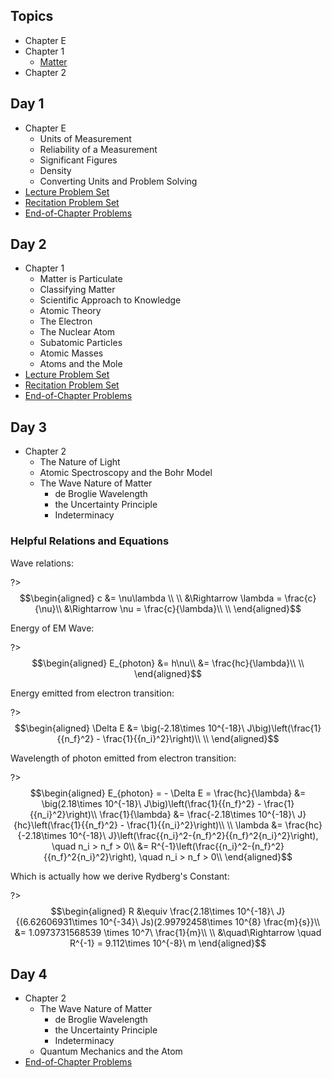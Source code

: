 ## Topics

- Chapter E
- Chapter 1
  - [Matter](/chem/Matter.md)
- Chapter 2

## Day 1

- Chapter E
  - Units of Measurement
  - Reliability of a Measurement
  - Significant Figures
  - Density
  - Converting Units and Problem Solving
- [Lecture Problem Set](/courses/CH231/Week1/ProblemSet1_Lecture.md)
- [Recitation Problem Set](/courses/CH231/Week1/ProblemSet1_Recitation.md)
- [End-of-Chapter Problems](/courses/CH231/Week1/ProblemSet_ChapterE.md)

## Day 2

- Chapter 1
  - Matter is Particulate
  - Classifying Matter
  - Scientific Approach to Knowledge
  - Atomic Theory
  - The Electron
  - The Nuclear Atom
  - Subatomic Particles
  - Atomic Masses
  - Atoms and the Mole
- [Lecture Problem Set](/courses/CH231/Week1/ProblemSet2_Lecture.md)
- [Recitation Problem Set](/courses/CH231/Week1/ProblemSet2_Recitation.md)
- [End-of-Chapter Problems](/courses/CH231/Week1/ProblemSet_Chapter1.md)


## Day 3

- Chapter 2
  - The Nature of Light
  - Atomic Spectroscopy and the Bohr Model
  - The Wave Nature of Matter
    - de Broglie Wavelength
    - the Uncertainty Principle
    - Indeterminacy

### Helpful Relations and Equations
Wave relations:

?> $$\begin{aligned}
c &= \nu\lambda \\
\\
&\Rightarrow \lambda = \frac{c}{\nu}\\
&\Rightarrow \nu = \frac{c}{\lambda}\\
\\
\end{aligned}$$

Energy of EM Wave:

?> $$\begin{aligned}
E_{photon} &= h\nu\\
&= \frac{hc}{\lambda}\\
\\
\end{aligned}$$

Energy emitted from electron transition:

?> $$\begin{aligned}
\Delta E &= \big(-2.18\times 10^{-18}\ J\big)\left(\frac{1}{{n_f}^2} - \frac{1}{{n_i}^2}\right)\\
\\
\end{aligned}$$

Wavelength of photon emitted from electron transition:

?> $$\begin{aligned}
E_{photon} = - \Delta E = \frac{hc}{\lambda} &= \big(2.18\times 10^{-18}\ J\big)\left(\frac{1}{{n_f}^2} - \frac{1}{{n_i}^2}\right)\\
\frac{1}{\lambda} &= \frac{-2.18\times 10^{-18}\ J}{hc}\left(\frac{1}{{n_f}^2} - \frac{1}{{n_i}^2}\right)\\
\\
\lambda &= \frac{hc}{-2.18\times 10^{-18}\ J}\left(\frac{{n_i}^2-{n_f}^2}{{n_f}^2{n_i}^2}\right), \quad n_i > n_f > 0\\
&= R^{-1}\left(\frac{{n_i}^2-{n_f}^2}{{n_f}^2{n_i}^2}\right), \quad n_i > n_f > 0\\
\end{aligned}$$

Which is actually how we derive Rydberg's Constant:

?> $$\begin{aligned}
R &\equiv \frac{2.18\times 10^{-18}\ J}{(6.62606931\times 10^{-34}\ Js)(2.99792458\times 10^{8} \frac{m}{s}}\\
  &= 1.0973731568539 \times 10^7\ \frac{1}{m}\\
\\
&\quad\Rightarrow \quad R^{-1} = 9.112\times 10^{-8}\ m
\end{aligned}$$

## Day 4

- Chapter 2
  - The Wave Nature of Matter
    - de Broglie Wavelength
    - the Uncertainty Principle
    - Indeterminacy
  - Quantum Mechanics and the Atom
- [End-of-Chapter Problems](/courses/CH231/Week1/ProblemSet_Chapter2.md)
